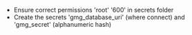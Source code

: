 - Ensure correct permissions 'root' '600' in secrets folder
- Create the secrets 'gmg_database_uri' (where connect) and 'gmg_secret' (alphanumeric hash)
